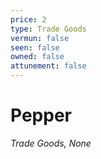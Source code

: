 ```yaml
---
price: 2
type: Trade Goods
vermun: false
seen: false
owned: false
attunement: false
---
```

# Pepper

*Trade Goods, None*